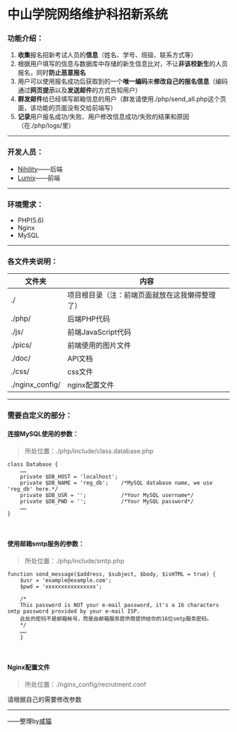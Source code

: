 # 中山学院网络维护科招新系统

### 功能介绍：
1. **收集**报名招新考试人员的**信息**（姓名、学号、班级、联系方式等）
2. 根据用户填写的信息与数据库中存储的新生信息比对，不让**非该校新生**的人员报名，同时**防止恶意报名**
3. 用户可以使用报名成功后获取到的一个**唯一编码**来**修改自己的报名信息**（编码通过**网页提示**以及**发送邮件**的方式告知用户）
4. **群发邮件**给已经填写邮箱信息的用户（群发请使用./php/send_all.php这个页面，该功能的页面没有交给前端写）
5. **记录**用户报名成功/失败、用户修改信息成功/失败的结果和原因（在./php/logs/里）
- - -

### 开发人员：
* [Nihility](https://github.com/NihilityT)——后端
* [Lumix](https://github.com/Katharsis-C)——前端
- - -


### 环境需求：
* PHP(5.6)
* Nginx
* MySQL
- - -


### 各文件夹说明：
|文件夹|内容 |
|----|----|
|./|项目根目录（注：前端页面就放在这我懒得整理了）|
|./php/|后端PHP代码|
|./js/|前端JavaScript代码|
|./pics/|前端使用的图片文件|
|./doc/|API文档|
|./css/|css文件|
|./nginx_config/|nginx配置文件|
- - -


### 需要自定义的部分：

#### 连接MySQL使用的参数：
>所处位置：./php/include/class.database.php

    class Database {
        ……
 	    private $DB_HOST = 'localhost';
 	    private $DB_NAME = 'reg_db';    /*MySQL database name, we use 'reg_db' here.*/
 	    private $DB_USR = '';           /*Your MySQL username*/
 	    private $DB_PWD = '';           /*Your MySQL password*/
 	    ……
 	}
<br >

#### 使用邮箱smtp服务的参数：
>所处位置：./php/include/smtp.php

    function send_message($address, $subject, $body, $isHTML = true) {
    	$usr = 'example@example.com';
    	$pwd = 'xxxxxxxxxxxxxxxx';

    	/*
    	This password is NOT your e-mail password, it's a 16 characters smtp password provided by your e-mail ISP.
    	此处的密码不是邮箱帐号，而是由邮箱服务提供商提供给你的16位smtp服务密码。
    	*/
    	……
    	}
<br >

#### Nginx配置文件
>所处位置：./nginx_config/recrutment.conf

请根据自己的需要修改参数

- - -
——整理by[咸猫](https://github.com/MoYuDeXianMao)